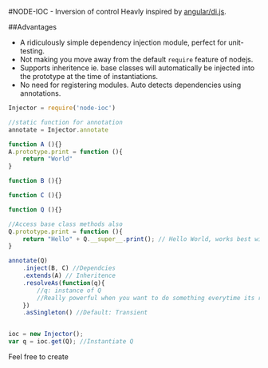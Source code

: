 #NODE-IOC - Inversion of control
Heavly inspired by [angular/di.js](https://github.com/angular/di.js).

##Advantages
- A ridiculously simple dependency injection module, perfect for unit-testing.
- Not making you move away from the default `require` feature of nodejs.
- Supports inheritence ie. base classes will automatically be injected into the prototype at the time of instantiations.
- No need for registering modules. Auto detects dependencies using annotations.

```js
Injector = require('node-ioc')

//static function for annotation
annotate = Injector.annotate

function A (){}
A.prototype.print = function (){
    return "World"
}

function B (){}

function C (){}

function Q (){}

//Access base class methods also
Q.prototype.print = function (){
    return "Hello" + Q.__super__.print(); // Hello World, works best with coffeescript
}

annotate(Q)
    .inject(B, C) //Dependcies
    .extends(A) // Inheritence
    .resolveAs(function(q){
        //q: instance of Q
        //Really powerful when you want to do something everytime its required
    })
    .asSingleton() //Default: Transient


ioc = new Injector();
var q = ioc.get(Q); //Instantiate Q
```
Feel free to create